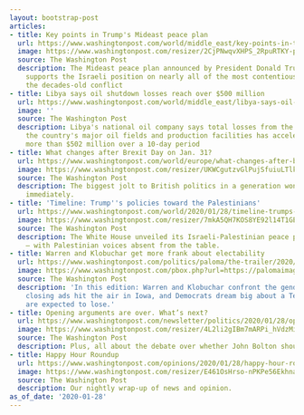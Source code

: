 ```yaml
---
layout: bootstrap-post
articles:
- title: Key points in Trump's Mideast peace plan
  url: https://www.washingtonpost.com/world/middle_east/key-points-in-trumps-mideast-peace-plan/2020/01/28/65276928-4227-11ea-99c7-1dfd4241a2fe_story.html
  image: https://www.washingtonpost.com/resizer/2CjPNwqvXHPS_2RpuRTKY-p3eVo=/1484x0/www.washingtonpost.com/pb/resources/img/twp-social-share.png
  source: The Washington Post
  description: The Mideast peace plan announced by President Donald Trump on Tuesday
    supports the Israeli position on nearly all of the most contentious issues in
    the decades-old conflict
- title: Libya says oil shutdown losses reach over $500 million
  url: https://www.washingtonpost.com/world/middle_east/libya-says-oil-shutdown-losses-reach-over-500-million/2020/01/28/4b08bfa8-4225-11ea-99c7-1dfd4241a2fe_story.html
  image: ''
  source: The Washington Post
  description: Libya's national oil company says total losses from the closure of
    the country's major oil fields and production facilities has accelerated, reaching
    more than $502 million over a 10-day period
- title: What changes after Brexit Day on Jan. 31?
  url: https://www.washingtonpost.com/world/europe/what-changes-after-brexit-day-on-jan-31/2020/01/28/f7ebd2a0-4112-11ea-99c7-1dfd4241a2fe_story.html
  image: https://www.washingtonpost.com/resizer/UKWCgutzvGlPujSfuiuLTlkAEyc=/1440x0/smart/arc-anglerfish-washpost-prod-washpost.s3.amazonaws.com/public/ISIKKWCCBEI6VNIDFMDXYQ3GC4.jpg
  source: The Washington Post
  description: The biggest jolt to British politics in a generation won't be felt
    immediately.
- title: 'Timeline: Trump''s policies toward the Palestinians'
  url: https://www.washingtonpost.com/world/2020/01/28/timeline-trumps-policies-toward-palestinians/
  image: https://www.washingtonpost.com/resizer/7mkA5QH7KOS8YE92l14T1GEoi-c=/1440x0/smart/arc-anglerfish-washpost-prod-washpost.s3.amazonaws.com/public/73F2OXR6B4I6VL7CBEHLG63AWE.jpg
  source: The Washington Post
  description: The White House unveiled its Israeli-Palestinian peace plan Tuesday
    — with Palestinian voices absent from the table.
- title: Warren and Klobuchar get more frank about electability
  url: https://www.washingtonpost.com/politics/paloma/the-trailer/2020/01/28/the-trailer-warren-and-klobuchar-get-more-frank-about-electability/5e2f245e88e0fa6ea99d5408/
  image: https://www.washingtonpost.com/pbox.php?url=https://palomaimages.washingtonpost.com/pr2/00c96af08f47757344e5fde63bf19d13-OD55KNSBDEI6VGOHDX6UEQNC7Y-680-451-70-8.jpg&w=1484&op=resize&opt=1&filter=antialias&t=20170517
  source: The Washington Post
  description: 'In this edition: Warren and Klobuchar confront the gender question,
    closing ads hit the air in Iowa, and Democrats dream big about a Texas race they
    are expected to lose.'
- title: Opening arguments are over. What’s next?
  url: https://www.washingtonpost.com/newsletter/politics/2020/01/28/opening-arguments-are-over-whats-next/
  image: https://www.washingtonpost.com/resizer/4L2li2gIBm7mARPi_hVdzMi0r50=/1440x0/smart/arc-anglerfish-washpost-prod-washpost.s3.amazonaws.com/public/WNB7T3CBIAI6VGOHDX6UEQNC7Y.jpg
  source: The Washington Post
  description: Plus, all about the debate over whether John Bolton should testify.
- title: Happy Hour Roundup
  url: https://www.washingtonpost.com/opinions/2020/01/28/happy-hour-roundup/
  image: https://www.washingtonpost.com/resizer/E461OsHrso-nPKPe56EkhnacPv8=/1440x0/smart/arc-anglerfish-washpost-prod-washpost.s3.amazonaws.com/public/7LLNBXCCAII6VGOHDX6UEQNC7Y.jpg
  source: The Washington Post
  description: Our nightly wrap-up of news and opinion.
as_of_date: '2020-01-28'
---
```


